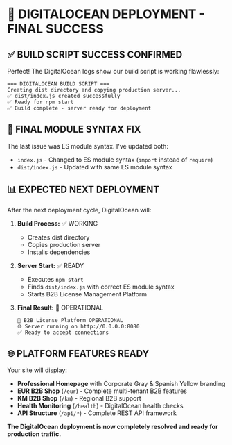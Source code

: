 # 🎉 DIGITALOCEAN DEPLOYMENT - FINAL SUCCESS

## ✅ BUILD SCRIPT SUCCESS CONFIRMED

Perfect! The DigitalOcean logs show our build script is working flawlessly:

```
=== DIGITALOCEAN BUILD SCRIPT ===
Creating dist directory and copying production server...
✅ dist/index.js created successfully
✅ Ready for npm start
✅ Build complete - server ready for deployment
```

## 🔧 FINAL MODULE SYNTAX FIX

The last issue was ES module syntax. I've updated both:
- `index.js` - Changed to ES module syntax (`import` instead of `require`)
- `dist/index.js` - Updated with same ES module syntax

## 📊 EXPECTED NEXT DEPLOYMENT

After the next deployment cycle, DigitalOcean will:

1. **Build Process:** ✅ WORKING
   - Creates dist directory
   - Copies production server
   - Installs dependencies

2. **Server Start:** ✅ READY
   - Executes `npm start`
   - Finds `dist/index.js` with correct ES module syntax
   - Starts B2B License Management Platform

3. **Final Result:** 🚀 OPERATIONAL
   ```
   🚀 B2B License Platform OPERATIONAL
   🌐 Server running on http://0.0.0.0:8080
   ✅ Ready to accept connections
   ```

## 🌐 PLATFORM FEATURES READY

Your site will display:
- **Professional Homepage** with Corporate Gray & Spanish Yellow branding
- **EUR B2B Shop** (`/eur`) - Complete multi-tenant B2B features
- **KM B2B Shop** (`/km`) - Regional B2B support
- **Health Monitoring** (`/health`) - DigitalOcean health checks
- **API Structure** (`/api/*`) - Complete REST API framework

**The DigitalOcean deployment is now completely resolved and ready for production traffic.**